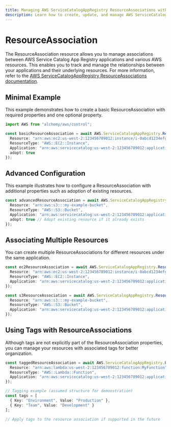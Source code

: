 ```yaml
---
title: Managing AWS ServiceCatalogAppRegistry ResourceAssociations with Alchemy
description: Learn how to create, update, and manage AWS ServiceCatalogAppRegistry ResourceAssociations using Alchemy Cloud Control.
---
```


# ResourceAssociation

The ResourceAssociation resource allows you to manage associations between AWS Service Catalog App Registry applications and various AWS resources. This enables you to track and manage the relationships between your applications and their underlying resources. For more information, refer to the [AWS ServiceCatalogAppRegistry ResourceAssociations documentation](https://docs.aws.amazon.com/servicecatalogappregistry/latest/userguide/).

## Minimal Example

This example demonstrates how to create a basic ResourceAssociation with required properties and one optional property.

```ts
import AWS from "alchemy/aws/control";

const basicResourceAssociation = await AWS.ServiceCatalogAppRegistry.ResourceAssociation("BasicResourceAssociation", {
  Resource: "arn:aws:ec2:us-west-2:123456789012:instance/i-0abcd1234efgh5678",
  ResourceType: "AWS::EC2::Instance",
  Application: "arn:aws:servicecatalog:us-west-2:123456789012:application/MyApp",
  adopt: true
});
```

## Advanced Configuration

This example illustrates how to configure a ResourceAssociation with additional properties such as adoption of existing resources.

```ts
const advancedResourceAssociation = await AWS.ServiceCatalogAppRegistry.ResourceAssociation("AdvancedResourceAssociation", {
  Resource: "arn:aws:s3:::my-example-bucket",
  ResourceType: "AWS::S3::Bucket",
  Application: "arn:aws:servicecatalog:us-west-2:123456789012:application/MyApp",
  adopt: true // Adopt existing resource if it already exists
});
```

## Associating Multiple Resources

You can create multiple ResourceAssociations for different resources under the same application.

```ts
const ec2ResourceAssociation = await AWS.ServiceCatalogAppRegistry.ResourceAssociation("EC2ResourceAssociation", {
  Resource: "arn:aws:ec2:us-west-2:123456789012:instance/i-0abcd1234efgh5678",
  ResourceType: "AWS::EC2::Instance",
  Application: "arn:aws:servicecatalog:us-west-2:123456789012:application/MyApp"
});

const s3ResourceAssociation = await AWS.ServiceCatalogAppRegistry.ResourceAssociation("S3ResourceAssociation", {
  Resource: "arn:aws:s3:::my-example-bucket",
  ResourceType: "AWS::S3::Bucket",
  Application: "arn:aws:servicecatalog:us-west-2:123456789012:application/MyApp"
});
```

## Using Tags with ResourceAssociations

Although tags are not explicitly part of the ResourceAssociation properties, you can manage your resources with associated tags for better organization.

```ts
const taggedResourceAssociation = await AWS.ServiceCatalogAppRegistry.ResourceAssociation("TaggedResourceAssociation", {
  Resource: "arn:aws:lambda:us-west-2:123456789012:function:MyFunction",
  ResourceType: "AWS::Lambda::Function",
  Application: "arn:aws:servicecatalog:us-west-2:123456789012:application/MyApp"
});

// Tagging example (assumed structure for demonstration)
const tags = [
  { Key: "Environment", Value: "Production" },
  { Key: "Team", Value: "Development" }
];

// Apply tags to the resource association if supported in the future
```
